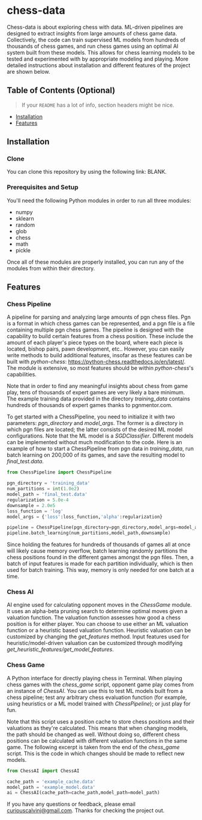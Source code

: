 # chess-data
Chess-data is about exploring chess with data. ML-driven pipelines are designed to extract insights from large amounts of chess game data. Collectively, the code can train supervised ML models from hundreds of thousands of chess games, and run chess games using an optimal AI system built from these models. This allows for chess learning models to be tested and experimented with by appropriate modeling and playing. More detailed instructions about installation and different features of the project are shown below.

## Table of Contents (Optional)

> If your `README` has a lot of info, section headers might be nice.

- [Installation](#installation)
- [Features](#features)

## Installation 

### Clone
You can clone this repository by using the following link: BLANK. 

### Prerequisites and Setup
You'll need the following Python modules in order to run all three modules: 
* numpy
* sklearn
* random
* glob
* chess
* math
* pickle

Once all of these modules are properly installed, you can run any of the modules from within their directory. 

## Features
### Chess Pipeline
A pipeline for parsing and analyzing large amounts of pgn chess files. Pgn is a format in which chess games can be represented, and a pgn file is a file containing multiple pgn chess games. The pipeline is designed with the capability to build certain features from a chess position. These include the amount of each player's piece types on the board, where each piece is located, bishop pairs, pawn development, etc.. However, you can easily write methods to build additional features, insofar as these features can be built with *python-chess*: https://python-chess.readthedocs.io/en/latest/. The module is extensive, so most features should be within *python-chess*'s capabilities. 

Note that in order to find any meaningful insights about chess from game play, tens of thousands of expert games are very likely a bare minimum. The example training data provided in the directory *training_data* contains hundreds of thousands of expert games thanks to pgnmentor.com.

To get started with a ChessPipeline, you need to initialize it with two parameters: *pgn_directory* and *model_args*. The former is a directory in which pgn files are located; the latter consists of the desired ML model configurations. Note that the ML model is a *SGDClassifier*. Different models can be implemented without much modification to the code. Here is an example of how to start a ChessPipeline from pgn data in *training_data*, run batch learning on 200,000 of its games, and save the resulting model to *final_test.data*. 

```python
from ChessPipeline import ChessPipeline

pgn_directory = 'training_data'
num_partitions = int(1.0e2)
model_path = 'final_test.data'
regularization = 5.0e-4
downsample = 2.0e5
loss_function = 'log'
model_args = {'loss':loss_function,'alpha':regularization}

pipeline = ChessPipeline(pgn_directory=pgn_directory,model_args=model_args)
pipeline.batch_learning(num_partitions,model_path,downsample)
```
Since holding the features for hundreds of thousands of games all at once will likely cause memory overflow, batch learning randomly partitions the chess positions found in the different games amongst the pgn files. Then, a batch of input features is made for each partition individually, which is then used for batch training. This way, memory is only needed for one batch at a time. 

### Chess AI
AI engine used for calculating opponent moves in the *ChessGame* module. It uses an alpha-beta pruning search to determine optimal moves given a valuation function. The valuation function assesses how good a chess position is for either player. You can choose to use either an ML valuation function or a heuristic based valuation function. Heuristic valuation can be customized by changing the *get_features* method. Input features used for heuristic/model-driven valuation can be customized through modifying *get_heuristic_features/get_model_features*. 

### Chess Game 
A Python interface for directly playing chess in Terminal. When playing chess games with the *chess_game* script, opponent game play comes from an instance of *ChessAI*. You can use this to test ML models built from a chess pipeline; test any arbitrary chess evaluation function (for example, using heuristics or a ML model trained with *ChessPipeline*); or just play for fun.

Note that this script uses a position cache to store chess positions and their valuations as they're calculated. This means that when changing models, the path should be changed as well. Without doing so, different chess positions can be calculated with different valuation functions in the same game. The following excerpt is taken from the end of the *chess_game* script. This is the code in which changes should be made to reflect new models.

``` python
from ChessAI import ChessAI

cache_path = 'example_cache.data'
model_path = 'example_model.data'
ai = ChessAI(cache_path=cache_path,model_path=model_path)
```

If you have any questions or feedback, please email curiouscalvinj@gmail.com. Thanks for checking the project out.
